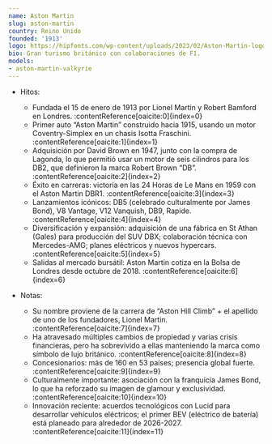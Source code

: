 ```yaml
---
name: Aston Martin
slug: aston-martin
country: Reino Unido
founded: '1913'
logo: https://hipfonts.com/wp-content/uploads/2023/02/Aston-Martin-logo-cover-1060x530.jpg
bio: Gran turismo británico con colaboraciones de F1.
models:
- aston-martin-valkyrie
---
```



- Hitos:  
  - Fundada el 15 de enero de 1913 por Lionel Martin y Robert Bamford en Londres. :contentReference[oaicite:0]{index=0}  
  - Primer auto “Aston Martin” construido hacia 1915, usando un motor Coventry-Simplex en un chasis Isotta Fraschini. :contentReference[oaicite:1]{index=1}  
  - Adquisición por David Brown en 1947, junto con la compra de Lagonda, lo que permitió usar un motor de seis cilindros para los DB2, que definieron la marca Robert Brown “DB”. :contentReference[oaicite:2]{index=2}  
  - Éxito en carreras: victoria en las 24 Horas de Le Mans en 1959 con el Aston Martin DBR1. :contentReference[oaicite:3]{index=3}  
  - Lanzamientos icónicos: DB5 (celebrado culturalmente por James Bond), V8 Vantage, V12 Vanquish, DB9, Rapide. :contentReference[oaicite:4]{index=4}  
  - Diversificación y expansión: adquisición de una fábrica en St Athan (Gales) para producción del SUV DBX; colaboración técnica con Mercedes-AMG; planes eléctricos y nuevos hypercars. :contentReference[oaicite:5]{index=5}  
  - Salidas al mercado bursátil: Aston Martin cotiza en la Bolsa de Londres desde octubre de 2018. :contentReference[oaicite:6]{index=6}  

- Notas:  
  - Su nombre proviene de la carrera de “Aston Hill Climb” + el apellido de uno de los fundadores, Lionel Martin. :contentReference[oaicite:7]{index=7}  
  - Ha atravesado múltiples cambios de propiedad y varias crisis financieras, pero ha sobrevivido a ellas manteniendo la marca como símbolo de lujo británico. :contentReference[oaicite:8]{index=8}  
  - Concesionarios: más de 160 en 53 países; presencia global fuerte. :contentReference[oaicite:9]{index=9}  
  - Culturalmente importante: asociación con la franquicia James Bond, lo que ha reforzado su imagen de glamour y exclusividad. :contentReference[oaicite:10]{index=10}  
  - Innovación reciente: acuerdos tecnológicos con Lucid para desarrollar vehículos eléctricos; el primer BEV (eléctrico de batería) está planeado para alrededor de 2026-2027. :contentReference[oaicite:11]{index=11}  
